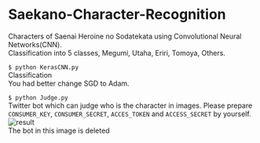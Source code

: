 # Saekano-Character-Recognition

Characters of Saenai Heroine no Sodatekata using Convolutional Neural Networks(CNN).  
Classification into 5 classes, Megumi, Utaha, Eriri, Tomoya, Others.

` $ python KerasCNN.py `  
Classification  
You had better change SGD to Adam.

` $ python Judge.py `  
Twitter bot which can judge who is the character in images.
Please prepare `CONSUMER_KEY`, `CONSUMER_SECRET`, `ACCES_TOKEN` and `ACCESS_SECRET` by yourself.  
![result](https://github.com/SerialLain3170/Saekano-Character-Recognition/blob/master/result.png)  
The bot in this image is deleted
